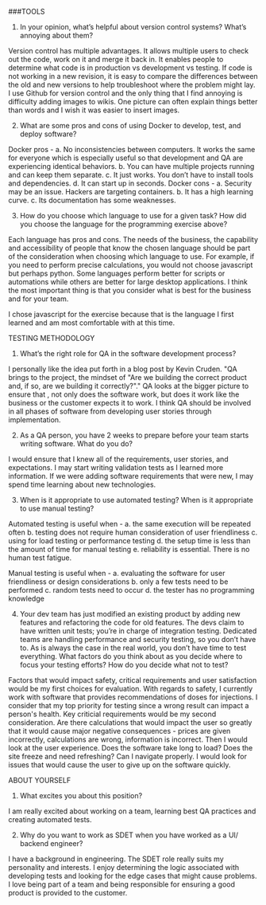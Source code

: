 ###TOOLS
1. In your opinion, what’s helpful about version control systems? What’s annoying about them?

Version control has multiple advantages. It allows multiple users to check out the code, work on it and merge it back in. It enables people to determine what code is in production vs development vs testing. If code is not working in a new revision, it is easy to compare the differences between the old and new versions to help troubleshoot where the problem might lay. 
I use Github for version control and the only thing that I find annoying is difficulty adding images to wikis. One picture can often explain things better than words and I wish it was easier to insert images.

2. What are some pros and cons of using Docker to develop, test, and deploy software?

Docker pros -
a. No inconsistencies between computers. It works the same for everyone which is especially useful so that development and QA are experiencing identical behaviors. 
b. You can have multiple projects running and can keep them separate.
c. It just works. You don’t have to install tools and dependencies.
d. It can start up in seconds.
Docker cons - 
a. Security may be an issue. Hackers are targeting containers.
b. It has a high learning curve.
c. Its documentation has some weaknesses.

3. How do you choose which language to use for a given task? How did you choose the language for the programming exercise above? 

Each language has pros and cons. The needs of the business, the capability and accessibility of people that know the chosen language should be part of the consideration when choosing which language to use. For example, if you need to perform precise calculations, you would not choose javascript but perhaps python. Some languages perform better for scripts or automations while others are better for large desktop applications. I think the most important thing is that you consider what is best for the business and for your team.

I chose javascript for the exercise because that is the language I first learned and am most comfortable with at this time.

TESTING METHODOLOGY
1. What’s the right role for QA in the software development process?

I personally like the idea put forth in a blog post by Kevin Cruden. "QA brings to the project, the mindset of "Are we building the correct product and, if so, are we building it correctly?"." QA looks at the bigger picture to ensure that , not only does the software work, but does it work like the business or the customer expects it to work. I think QA should be involved in all phases of software from developing user stories through implementation.

2. As a QA person, you have 2 weeks to prepare before your team starts writing software. What do you do? 

I would ensure that I knew all of the requirements, user stories, and expectations. I may start writing validation tests as I learned more information. If we were adding software requirements that were new, I may spend time learning about new technologies. 

3. When is it appropriate to use automated testing? When is it appropriate to use manual testing? 

Automated testing is useful when -
  a. the same execution will be repeated often
  b. testing does not require human consideration of user friendliness
  c. using for load testing or performance testing
  d. the setup time is less than the amount of time for manual testing
  e. reliability is essential. There is no human test fatigue.

Manual testing is useful when - 
  a. evaluating the software for user friendliness or design considerations
  b. only a few tests need to be performed
  c. random tests need to occur
  d. the tester has no programming knowledge

4. Your dev team has just modified an existing product by adding new features and refactoring the code for old features. The devs claim to have written unit tests; you’re in charge of integration testing. Dedicated teams are handling performance and security testing, so you don’t have to. As is always the case in the real world, you don’t have time to test everything. What factors do you think about as you decide where to focus your testing efforts? How do you decide what not to test?

Factors that would impact safety, critical requirements and user satisfaction would be my first choices for evaluation. With regards to safety, I currently work with software that provides recommendations of doses for injections. I consider that my top priority for testing since a wrong result can impact a person's health. Key criticial requirements would be my second consideration. Are there calculations that would impact the user so greatly that it would cause major negative consequences - prices are given incorrectly, calculations are wrong, information is incorrect. Then I would look at the user experience. Does the software take long to load? Does the site freeze and need refreshing? Can I navigate properly. I would look for issues that would cause the user to give up on the software quickly.

ABOUT YOURSELF
1. What excites you about this position?

I am really excited about working on a team, learning best QA practices and creating automated tests.

2. Why do you want to work as SDET when you have worked as a UI/ backend engineer?

I have a background in engineering. The SDET role really suits my personality and interests. I enjoy determining the logic associated with developing tests and looking for the edge cases that might cause problems. I love being part of a team and being responsible for ensuring a good product is provided to the customer.
